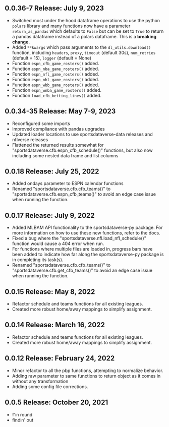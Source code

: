 ## 0.0.36-7 Release: July 9, 2023
- Switched most under the hood dataframe operations to use the python `polars` library and many functions now have a parameter `return_as_pandas` which defaults to `False` but can be set to `True` to return a pandas dataframe instead of a polars dataframe. This is a **breaking change.**
- Added `**kwargs` which pass arguments to the `dl_utils.download()` function, including `headers`, `proxy`, `timeout` (default 30s), `num_retries` (default = 15), `logger` (default = None)
- Function `espn_cfb_game_rosters()` added.
- Function `espn_nba_game_rosters()` added.
- Function `espn_nfl_game_rosters()` added.
- Function `espn_nhl_game_rosters()` added.
- Function `espn_wbb_game_rosters()` added.
- Function `espn_wnba_game_rosters()` added.
- Function `load_cfb_betting_lines()` added.

## 0.0.34-35 Release: May 7-9, 2023
- Reconfigured some imports
- Improved compliance with pandas upgrades
- Updated loader locations to use sportsdataverse-data releases and nflverse releases
- Flattened the returned results somewhat for "sportsdataverse.cfb.espn_cfb_schedule()" functions, but also now including some nested data frame and list columns

## 0.0.18 Release: July 25, 2022
- Added ondays parameter to ESPN calendar functions
- Renamed "sportsdataverse.cfb.cfb_teams()" to "sportsdataverse.cfb.espn_cfb_teams()" to avoid an edge case issue when running the function.

## 0.0.17 Release: July 9, 2022
- Added MLBAM API functionality to the sportsdataverse-py package. For more information on how to use these new functions, refer to the docs.
- Fixed a bug where the "sportsdataverse.nfl.load_nfl_schedule()" function would cause a 404 error when run.
- For functions where multiple files are loaded in, progress bars have been added to indicate how far along the sportsdataverse-py package is in completing its task(s).
- Renamed "sportsdataverse.cfb.cfb_teams()" to "sportsdataverse.cfb.get_cfb_teams()" to avoid an edge case issue when running the function.

## 0.0.15 Release: May 8, 2022
- Refactor schedule and teams functions for all existing leagues.
- Created more robust home/away mappings to simplify assignment.

## 0.0.14 Release: March 16, 2022
- Refactor schedule and teams functions for all existing leagues.
- Created more robust home/away mappings to simplify assignment.

## 0.0.12 Release: February 24, 2022
- Minor refactor to all the pbp functions, attempting to normalize behavior.
- Adding raw parameter to same functions to return object as it comes in without any transformation
- Adding some config file corrections.

## 0.0.5 Release: October 20, 2021
- f'in round
- findin' out
